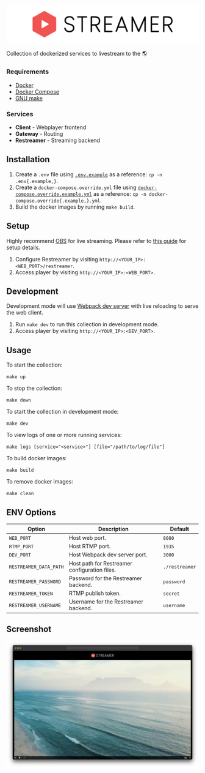 <img src="assets/banner.png" />

Collection of dockerized services to livestream to the 🌎

### Requirements

- [Docker](https://www.docker.com/get-started)
- [Docker Compose](https://docs.docker.com/compose/)
- [GNU make](https://www.gnu.org/software/make/)

### Services

- **Client** - Webplayer frontend
- **Gateway** - Routing
- **Restreamer** - Streaming backend

## Installation

1. Create a `.env` file using [`.env.example`](.env.example) as a reference: `cp -n .env{.example,}`.
2. Create a `docker-compose.override.yml` file using [`docker-compose.override.example.yml`](docker-compose.override.example.yml) as a reference: `cp -n docker-compose.override{.example,}.yml`.
3. Build the docker images by running `make build`.

## Setup

Highly recommend [OBS](https://obsproject.com/) for live streaming. Please refer to [this guide](https://datarhei.github.io/restreamer/docs/guides-obs.html) for setup details.

1. Configure Restreamer by visiting `http://<YOUR_IP>:<WEB_PORT>/restreamer`.
2. Access player by visiting `http://<YOUR_IP>:<WEB_PORT>`.

## Development

Development mode will use [Webpack dev server](https://webpack.js.org/configuration/dev-server/) with live reloading to serve the web client.

1. Run `make dev` to run this collection in development mode.
2. Access player by visiting `http://<YOUR_IP>:<DEV_PORT>`.

## Usage

To start the collection:

```
make up
```

To stop the collection:

```
make down
```

To start the collection in development mode:

```
make dev
```

To view logs of one or more running services:

```
make logs [service="<service>"] [file="/path/to/log/file"]
```

To build docker images:

```
make build
```

To remove docker images:

```
make clean
```

## ENV Options

| Option                 | Description                                   | Default        |
| ---------------------- | --------------------------------------------- | -------------- |
| `WEB_PORT`             | Host web port.                                | `8080`         |
| `RTMP_PORT`            | Host RTMP port.                               | `1935`         |
| `DEV_PORT`             | Host Webpack dev server port.                 | `3000`         |
| `RESTREAMER_DATA_PATH` | Host path for Restreamer configuration files. | `./restreamer` |
| `RESTREAMER_PASSWORD`  | Password for the Restreamer backend.          | `password`     |
| `RESTREAMER_TOKEN`     | RTMP publish token.                           | `secret`       |
| `RESTREAMER_USERNAME`  | Username for the Restreamer backend.          | `username`     |


## Screenshot

<img src="assets/screenshot.png" />
